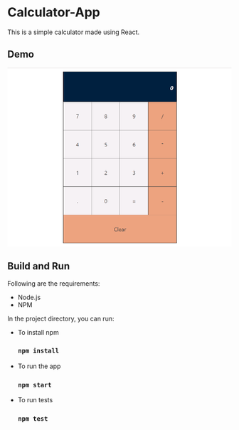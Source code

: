 # Calculator-App
This is a simple calculator made using React.

## Demo
![Demo](https://github.com/DhwaniSondhi/ReactJs-Small-Pages/blob/master/calculator-app/calculator.gif)

## Build and Run
Following are the requirements:
- Node.js
- NPM

In the project directory, you can run:

- To install npm
   ### `npm install`
- To run the app
   ### `npm start`
- To run tests
   ### `npm test`
